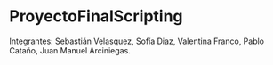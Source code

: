 # ProyectoFinalScripting
Integrantes: Sebastián Velasquez, Sofía Diaz, Valentina Franco, Pablo Cataño, Juan Manuel Arciniegas.
